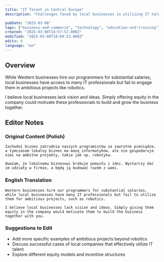 ```yaml
---
title: "IT Talent in Central Europe"
description: "Challenges faced by local businesses in utilizing IT talent effectively and suggestions for improvement"

pubDate: "2025-03-08"
tags: ["business-and-commerce", "technology", "education-and-training"]
created: "2025-03-08T14:57:57.000Z"
modified: "2025-03-08T18:04:53.000Z"
edits: 6
language: "en"
---
```


## Overview

While Western businesses hire our programmers for substantial salaries, local businesses have access to many IT professionals but fail to engage them in ambitious projects like robotics.

I believe local businesses lack vision and ideas. Simply offering equity in the company could motivate these professionals to build and grow the business together.

## Editor Notes

### Original Content (Polish)
```
Zachodni biznes zatrudnia naszych programistów za zawrotne pieniądze, a tymczasem lokalny biznes ma masę informatyków, ale nie gospodaruje nimi na ambitne projekty, takie jak np. robotyka.

Uważam, że lokalnemu biznesowi brakuje pomysłu i idei. Wystarczy dać im udziały w firmie, a będą ją budować razem z wami.
```

### English Translation
```
Western businesses hire our programmers for substantial salaries, while local businesses have many IT professionals but fail to utilize them for ambitious projects, such as robotics.

I believe local businesses lack vision and ideas. Simply giving them equity in the company would motivate them to build the business together with you.
```

### Suggestions to Edit
- Add more specific examples of ambitious projects beyond robotics
- Discuss successful cases of local companies that effectively utilize IT talent
- Explore different equity models and incentive structures